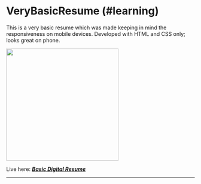 # VeryBasicResume (#learning)
This is a very basic resume which was made keeping in mind the responsiveness on mobile devices. Developed with HTML and CSS only; looks great on phone. <br/>

<img width=300 src ="https://yy89qg.dm.files.1drv.com/y4m64MMLsZoeNPIYj2NauFx8MNEKSybMddN--5S6hoY-fVB123GgxInG91eaXuMQxwsR0Vh9xfLTQGNxOUuFiQYkU40oQ0aSXXC0aPrT39VNDg-dP_rj8l-bMIvpOUdlH2-JRbpoMSl-7LR-Cana5q_5zwWB1x1K5Qvd9zVyWfwn2bYgJHVLvr_FcahPdlj47-YphqTe_G2VVy0yuX1-IV1RA" />

Live here: ***[Basic Digital Resume](https://bit.ly/myvbr)***
___
